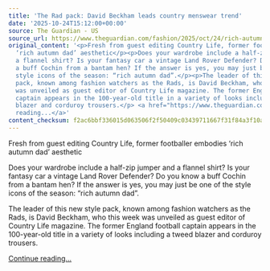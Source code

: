 ```yaml
---
title: 'The Rad pack: David Beckham leads country menswear trend'
date: '2025-10-24T15:12:00+00:00'
source: The Guardian - US
source_url: https://www.theguardian.com/fashion/2025/oct/24/rich-autumn-dad-david-beckham-country-menswear-trend
original_content: '<p>Fresh from guest editing Country Life, former footballer embodies
  ‘rich autumn dad’ aesthetic</p><p>Does your wardrobe include a half-zip jumper and
  a flannel shirt? Is your fantasy car a vintage Land Rover Defender? Do you know
  a buff Cochin from a bantam hen? If the answer is yes, you may just be one of the
  style icons of the season: “rich autumn dad”.</p><p>The leader of this new style
  pack, known among fashion watchers as the Rads, is David Beckham, who this week
  was unveiled as guest editor of Country Life magazine. The former England football
  captain appears in the 100-year-old title in a variety of looks including a tweed
  blazer and corduroy trousers.</p> <a href="https://www.theguardian.com/fashion/2025/oct/24/rich-autumn-dad-david-beckham-country-menswear-trend">Continue
  reading...</a>'
content_checksum: f2ac6bbf336015d063506f2f50409c03439711667f31f84a3f10a242d4e0e02a
---
```


Fresh from guest editing Country Life, former footballer embodies ‘rich autumn dad’ aesthetic

Does your wardrobe include a half-zip jumper and a flannel shirt? Is your fantasy car a vintage Land Rover Defender? Do you know a buff Cochin from a bantam hen? If the answer is yes, you may just be one of the style icons of the season: “rich autumn dad”.

The leader of this new style pack, known among fashion watchers as the Rads, is David Beckham, who this week was unveiled as guest editor of Country Life magazine. The former England football captain appears in the 100-year-old title in a variety of looks including a tweed blazer and corduroy trousers.

 [Continue reading...](https://www.theguardian.com/fashion/2025/oct/24/rich-autumn-dad-david-beckham-country-menswear-trend)